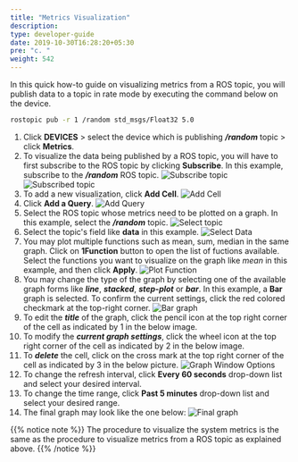 ```yaml
---
title: "Metrics Visualization"
description:
type: developer-guide
date: 2019-10-30T16:28:20+05:30
pre: "c. "
weight: 542
---
```

In this quick how-to guide on visualizing metrics from a ROS topic, you will
publish data to a topic in rate mode by executing the command below on
the device.

```bash
rostopic pub -r 1 /random std_msgs/Float32 5.0
```

1. Click **DEVICES** > select the device which is publishing ***/random*** topic > click **Metrics**.
2. To visualize the data being published by a ROS topic, you will have to first subscribe to the ROS topic by clicking **Subscribe**. In this example, subscribe to the ***/random*** ROS topic.
![Subscribe topic](/images/chapters/developer-guide/tooling-automation/metrics/click-subscribe.png?classes=border,shadow&width=50pc)
![Subscribed topic](/images/chapters/developer-guide/tooling-automation/metrics/subscribe-rostopic.png?classes=border,shadow&width=50pc)
1. To add a new visualization, click **Add Cell**.
![Add Cell](/images/getting-started/add-cell.png?classes=border,shadow&width=70pc)
1. Click **Add a Query**.
![Add Query](/images/getting-started/add-query.png?classes=border,shadow&width=70pc)
5. Select the ROS topic whose metrics need to be plotted on a graph. In this example, select the ***/random*** topic.
![Select topic](/images/chapters/developer-guide/tooling-automation/metrics/select-random.png?classes=border,shadow&width=50pc)
6. Select the topic's field like **data** in this example.
![Select Data](/images/chapters/developer-guide/tooling-automation/metrics/select-data.png?classes=border,shadow&width=50pc)
7. You may plot multiple functions such as mean, sum, median in the same graph. Click on **1Function** button to open the list of fuctions available. Select the functions you want to visualize on the graph like *mean* in this example, and then click **Apply**.
![Plot Function](/images/chapters/developer-guide/tooling-automation/metrics/select-function.png?classes=border,shadow&width=50pc)
8. You may change the type of the graph by selecting one of the available graph forms like ***line***, ***stacked***, ***step-plot*** or ***bar***. In this example, a **Bar** graph is selected. To confirm the current settings, click the red colored checkmark at the top-right corner.
![Bar graph](/images/chapters/developer-guide/tooling-automation/metrics/bar-graph.png?classes=border,shadow&width=50pc)
9. To edit the ***title*** of the graph, click the pencil icon at the top right corner of the cell as indicated by 1 in the below image.
10. To modify the ***current graph settings***, click the wheel icon at the top right corner of the cell as indicated by 2 in the below image.
11. To ***delete*** the cell, click on the cross mark at the top right corner of the cell as indicated by 3 in the below picture.
![Graph Window Options](/images/getting-started/graph-window.png?classes=border,shadow&width=70pc)
12. To change the refresh interval, click **Every 60 seconds** drop-down list and select your desired interval.
13. To change the time range, click **Past 5 minutes** drop-down list and select your desired range.
14. The final graph may look like the one below:
![Final graph](/images/chapters/developer-guide/tooling-automation/metrics/graph-1.png?classes=border,shadow&width=50pc)


{{% notice note %}}
The procedure to visualize the system metrics is the same as
the procedure to visualize metrics from a ROS topic as explained
above.
{{% /notice %}}